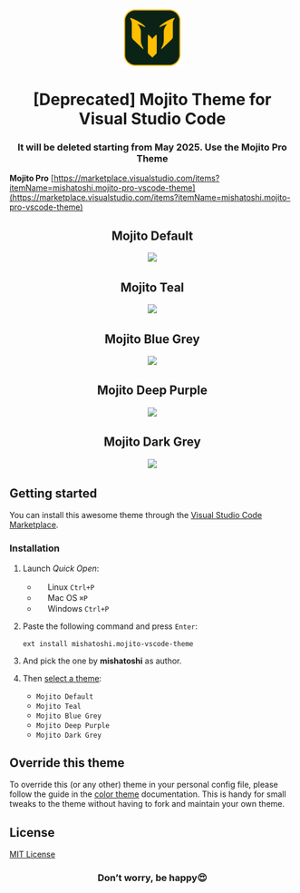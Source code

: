 <div align="center">
  <img src="./mojito-logotype-512.png" width="100px" height="100px">
  <h1>[Deprecated] Mojito Theme for Visual Studio Code</h1>
  <h3>It will be deleted starting from May 2025. Use the Mojito Pro Theme</h3>
</div>

**Mojito Pro** [https://marketplace.visualstudio.com/items?itemName=mishatoshi.mojito-pro-vscode-theme](https://marketplace.visualstudio.com/items?itemName=mishatoshi.mojito-pro-vscode-theme)

<div align="center">
  <h2>Mojito Default</h2>
  <img src="https://github.com/user-attachments/assets/97f53698-784b-47d0-8ff1-b3f3f12424b4">
</div>

<div align="center">
  <h2>Mojito Teal</h2>
  <img src="https://github.com/user-attachments/assets/d9f903d0-17aa-4e8e-a901-a006a8eff510">
</div>

<div align="center">
  <h2>Mojito Blue Grey</h2>
  <img src="https://github.com/user-attachments/assets/023069fa-43dd-4dc6-9533-d59db8d3b10e">
</div>

<div align="center">
  <h2>Mojito Deep Purple</h2>
  <img src="https://github.com/user-attachments/assets/0d056037-8b5f-4519-a920-8cdcead0d8f9">
</div>

<div align="center">
  <h2>Mojito Dark Grey</h2>
  <img src="https://github.com/user-attachments/assets/e0980140-3cfa-4eec-8ba6-10ff4430bea7">
</div>

## Getting started

You can install this awesome theme through the [Visual Studio Code Marketplace](https://marketplace.visualstudio.com/items?itemName=mishatoshi.mojito-vscode-theme&ssr=false#overview).

### Installation

1. Launch *Quick Open*:

    * <img src="https://www.kernel.org/theme/images/logos/favicon.png" width=16 height=16/> <span>Linux</span> `Ctrl+P`
    * <img src="https://developer.apple.com/favicon.ico" width=16 height=16/> <span>Mac OS</span> `⌘P`
    * <img src="https://www.microsoft.com/favicon.ico" width=16 height=16/> <span>Windows</span> `Ctrl+P`

1. Paste the following command and press `Enter`:

    ``` shell
    ext install mishatoshi.mojito-vscode-theme
    ```

1. And pick the one by **mishatoshi** as author.

1. Then [select a theme](https://code.visualstudio.com/docs/getstarted/themes#_selecting-the-color-theme):

    * `Mojito Default`
    * `Mojito Teal`
    * `Mojito Blue Grey`
    * `Mojito Deep Purple`
    * `Mojito Dark Grey`

## Override this theme

To override this (or any other) theme in your personal config file, please follow the guide in the [color theme](https://code.visualstudio.com/api/extension-guides/color-theme) documentation. This is handy for small tweaks to the theme without having to fork and maintain your own theme.

## License

[MIT License](./LICENSE)

<h3 align="center">Don’t worry, be happy😍</h3>
